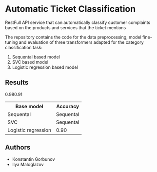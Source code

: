 # Automatic Ticket Classification

RestFull API service that can automatically classify customer complaints based on the products and services that the ticket mentions

The repository contains the code for the data preprocessing, model fine-tuning and evaluation of three transformers adapted for the category classification task:

1. Sequental based model
2. SVC based model
3. Logistic regression based model

## Results

<table>
<tr>
<th>Base model</th>
<th>Accuracy</th>
</tr>
<tr><td>Sequental</td><td>Sequental</td>0.98</tr>
<tr><td>SVC</td><td>Sequental</td>0.91</tr>
<tr><td>Logistic regression</td><td>0.90</td></tr>
</table>

## Authors

* Konstantin Gorbunov
* Ilya Maloglazov